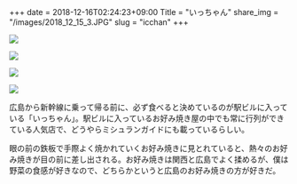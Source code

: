 +++
date  = 2018-12-16T02:24:23+09:00
Title = "いっちゃん"
share_img = "/images/2018_12_15_3.JPG"
slug = "icchan"
+++

![](/images/2018_12_15_2.JPG)

![](/images/2018_12_15_4.JPG)

![](/images/2018_12_15_3.JPG)

![](/images/2018_12_15_1.JPG)

広島から新幹線に乗って帰る前に、必ず食べると決めているのが駅ビルに入っている「いっちゃん」。駅ビルに入っているお好み焼き屋の中でも常に行列ができている人気店で、どうやらミシュランガイドにも載っているらしい。

眼の前の鉄板で手際よく焼かれていくお好み焼きに見とれていると、熱々のお好み焼きが目の前に差し出される。お好み焼きは関西と広島でよく揉めるが、僕は野菜の食感が好きなので、どちらかというと広島のお好み焼きの方が好きだ。